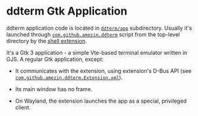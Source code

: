 <!--
SPDX-FileCopyrightText: 2022 Aleksandr Mezin <mezin.alexander@gmail.com>

SPDX-License-Identifier: GPL-3.0-or-later
-->

ddterm Gtk Application
======================

ddterm application code is located in [`ddterm/app`] subdirectory. Usually it's
launched through [`com.github.amezin.ddterm`] script from the top-level
directory by the [shell extension].

It's a Gtk 3 application - a simple Vte-based terminal emulator written in
GJS. A regular Gtk application, except:

* It communicates with the extension, using extension's D-Bus API
(see [`com.github.amezin.ddterm.Extension.xml`]).

* Its main window has no frame.

* On Wayland, the extension launches the app as a special, privileged client.

[`ddterm/app`]: /ddterm/app
[`com.github.amezin.ddterm`]: /com.github.amezin.ddterm
[shell extension]: /ddterm/shell

[`com.github.amezin.ddterm.Extension.xml`]: /data/com.github.amezin.ddterm.Extension.xml
